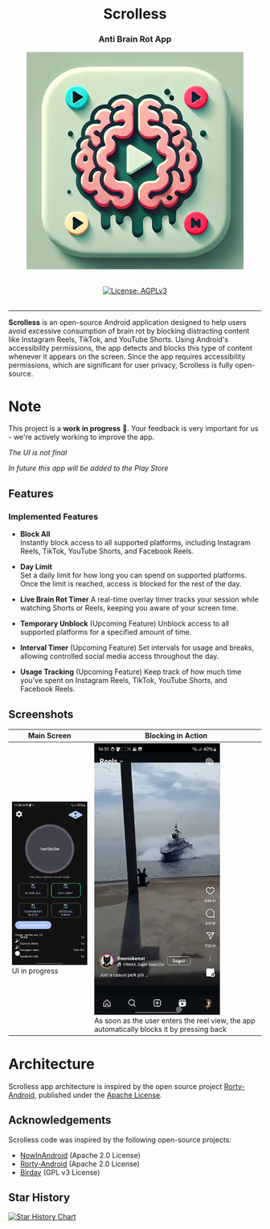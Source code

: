 <h1 align="center">Scrolless</h1>
<h3 align="center">Anti Brain Rot App</h3>

<p align="center"><img src="art/applogo.png" alt="Scrolless"></p>
<p align="center"> 
  <br/>  
  <a href="https://opensource.org/license/gpl-3"><img src="https://img.shields.io/badge/License-GPL_3.0-blue.svg?color=3F51B5&style=for-the-badge&label=License&logoColor=000000&labelColor=ececec" alt="License: AGPLv3"></a>
  <br/>  
  <br/>   
</p>

<!--
<a href="https://play.google.com/store/apps/details?id=TODO"><img src="https://play.google.com/intl/en_us/badges/static/images/badges/en_badge_web_generic.png" height="70"></a>
-->

---

**Scrolless** is an open-source Android application designed to help users avoid excessive consumption of brain rot by blocking distracting content like Instagram Reels, TikTok, and YouTube Shorts. Using Android's accessibility permissions, the app detects and blocks this type of content whenever it appears on the screen.
Since the app requires accessibility permissions, which are significant for user privacy, Scrolless is fully open-source.

# Note

This project is a **work in progress** 🚧. 
Your feedback is very important for us - we're actively working to improve the app.

*The UI is not final*

*In future this app will be added to the Play Store*

## Features

### Implemented Features
- **Block All**  
  Instantly block access to all supported platforms, including Instagram Reels, TikTok, YouTube Shorts, and Facebook Reels.

- **Day Limit**  
  Set a daily limit for how long you can spend on supported platforms. Once the limit is reached, access is blocked for the rest of the day.

- **Live Brain Rot Timer**
  A real-time overlay timer tracks your session while watching Shorts or Reels, keeping you aware of your screen time.

- **Temporary Unblock**  (Upcoming Feature)
  Unblock access to all supported platforms for a specified amount of time.

- **Interval Timer**  (Upcoming Feature)
  Set intervals for usage and breaks, allowing controlled social media access throughout the day.

- **Usage Tracking**  (Upcoming Feature)
  Keep track of how much time you’ve spent on Instagram Reels, TikTok, YouTube Shorts, and Facebook Reels.

## Screenshots

| Main Screen | Blocking in Action                                                                                                                                                  |
|-------------|---------------------------------------------------------------------------------------------------------------------------------------------------------------------|
| <img src="art/scrollessapp.png" alt="Scrolless app" width="250"> <br> UI in progress | <img src="art/block_in_action.gif" alt="Scrolless app" width="250"> <br> As soon as the user enters the reel view, the app automatically blocks it by pressing back |


# Architecture

Scrolless app architecture is inspired by the open source project [Rorty-Android](https://github.com/developersancho/Rorty.Android/), published under the [Apache License](https://github.com/developersancho/Rorty.Android/blob/main/LICENSE).

## Acknowledgements

Scrolless code was inspired by the following open-source projects:

- [NowInAndroid](https://github.com/android/nowinandroid/) (Apache 2.0 License)
- [Rorty-Android](https://github.com/developersancho/Rorty.Android) (Apache 2.0 License)
- [Birday](https://github.com/m-i-n-a-r/birday) (GPL v3 License)


## Star History

[![Star History Chart](https://api.star-history.com/svg?repos=DuarteBarbosaPT/Scrolless&type=Date)](https://star-history.com/#DuarteBarbosaPT/Scrolless&Date)
